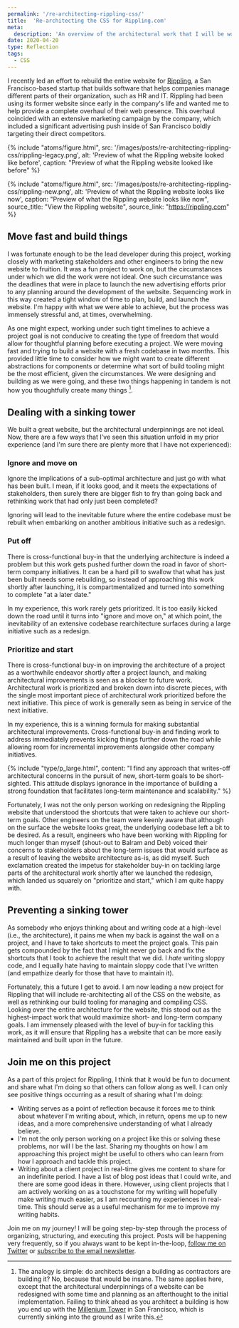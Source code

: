 ```yaml
---
permalink: '/re-architecting-rippling-css/'
title:  'Re-architecting the CSS for Rippling.com'
meta: 
  description: 'An overview of the architectural work that I will be working on with Rippling.'
date: 2020-04-20
type: Reflection
tags:
  - CSS
---
```


I recently led an effort to rebuild the entire website for [Rippling](https://rippling.com), a San Francisco-based startup that builds software that helps companies manage different parts of their organization, such as HR and IT. Rippling had been using its former website since early in the company's life and wanted me to help provide a complete overhaul of their web presence. This overhaul coincided with an extensive marketing campaign by the company, which included a significant advertising push inside of San Francisco boldly targeting their direct competitors. 

<div class="sideBySide _pull-outside">
  {% include "atoms/figure.html", src: '/images/posts/re-architecting-rippling-css/rippling-legacy.png', alt: 'Preview of what the Rippling website looked like before', caption: "Preview of what the Rippling website looked like before" %}

  {% include "atoms/figure.html", src: '/images/posts/re-architecting-rippling-css/rippling-new.png', alt: 'Preview of what the Rippling website looks like now', caption: "Preview of what the Rippling website looks like now", source_title: "View the Rippling website", source_link: "https://rippling.com" %}
</div>

## Move fast and build things

I was fortunate enough to be the lead developer during this project, working closely with marketing stakeholders and other engineers to bring the new website to fruition. It was a fun project to work on, but the circumstances under which we did the work were not ideal. One such circumstance was the deadlines that were in place to launch the new advertising efforts prior to any planning around the development of the website. Sequencing work in this way created a tight window of time to plan, build, and launch the website. I'm happy with what we were able to achieve, but the process was immensely stressful and, at times, overwhelming. 

As one might expect, working under such tight timelines to achieve a project goal is not conducive to creating the type of freedom that would allow for thoughtful planning before executing a project. We were moving fast and trying to build a website with a fresh codebase in two months. This provided little time to consider how we might want to create different abstractions for components or determine what sort of build tooling might be the most efficient, given the circumstances. We were designing and building as we were going, and these two things happening in tandem is not how you thoughtfully create many things [^1]. 

## Dealing with a sinking tower

We built a great website, but the architectural underpinnings are not ideal. Now, there are a few ways that I've seen this situation unfold in my prior experience (and I'm sure there are plenty more that I have not experienced): 

### Ignore and move on

Ignore the implications of a sub-optimal architecture and just go with what has been built. I mean, if it looks good, and it meets the expectations of stakeholders, then surely there are bigger fish to fry than going back and rethinking work that had only just been completed? 

Ignoring will lead to the inevitable future where the entire codebase must be rebuilt when embarking on another ambitious initiative such as a redesign. 

### Put off

There is cross-functional buy-in that the underlying architecture is indeed a problem but this work gets pushed further down the road in favor of short-term company initiatives. It can be a hard pill to swallow that what has just been built needs some rebuilding, so instead of approaching this work shortly after launching, it is compartmentalized and turned into something to complete "at a later date." 

In my experience, this work rarely gets prioritized. It is too easily kicked down the road until it turns into "ignore and move on," at which point, the inevitability of an extensive codebase rearchitecture surfaces during a large initiative such as a redesign.

### Prioritize and start

There is cross-functional buy-in on improving the architecture of a project as a worthwhile endeavor shortly after a project launch, and making architectural improvements is seen as a blocker to future work. Architectural work is prioritized and broken down into discrete pieces, with the single most important piece of architectural work prioritized before the next initiative. This piece of work is generally seen as being in service of the next initiative. 

In my experience, this is a winning formula for making substantial architectural improvements. Cross-functional buy-in and finding work to address immediately prevents kicking things further down the road while allowing room for incremental improvements alongside other company initiatives. 

{% include "type/p_large.html", content: "I find any approach that writes-off architectural concerns in the pursuit of new, short-term goals to be short-sighted. This attitude displays ignorance in the importance of building a strong foundation that facilitates long-term maintenance and scalability." %}

Fortunately, I was not the only person working on redesigning the Rippling website that understood the shortcuts that were taken to achieve our short-term goals. Other engineers on the team were keenly aware that although on the surface the website looks great, the underlying codebase left a bit to be desired. As a result, engineers who have been working with Rippling for much longer than myself (shout-out to Balram and Deb) voiced their concerns to stakeholders about the long-term issues that would surface as a result of leaving the website architecture as-is, as did myself. Such exclamation created the impetus for stakeholder buy-in on tackling large parts of the architectural work shortly after we launched the redesign, which landed us squarely on "prioritize and start," which I am quite happy with. 

## Preventing a sinking tower

As somebody who enjoys thinking about and writing code at a high-level (i.e., the architecture), it pains me when my back is against the wall on a project, and I have to take shortcuts to meet the project goals. This pain gets compounded by the fact that I might never go back and fix the shortcuts that I took to achieve the result that we did. I *hate* writing sloppy code, and I equally hate having to maintain sloppy code that I've written (and empathize dearly for those that have to maintain it).

Fortunately, this a future I get to avoid. I am now leading a new project for Rippling that will include re-architecting all of the CSS on the website, as well as rethinking our build tooling for managing and compiling CSS. Looking over the entire architecture for the website, this stood out as the highest-impact work that would maximize short- and long-term company goals. I am immensely pleased with the level of buy-in for tackling this work, as it will ensure that Rippling has a website that can be more easily maintained and built upon in the future. 

## Join me on this project

As a part of this project for Rippling, I think that it would be fun to document and share what I'm doing so that others can follow along as well. I can only see positive things occurring as a result of sharing what I'm doing: 

- Writing serves as a point of reflection because it forces me to think about whatever I'm writing about, which, in return, opens me up to new ideas, and a more comprehensive understanding of what I already believe.
- I'm not the only person working on a project like this or solving these problems, nor will I be the last. Sharing my thoughts on how I am approaching this project might be useful to others who can learn from how I approach and tackle this project. 
- Writing about a client project in real-time gives me content to share for an indefinite period. I have a list of blog post ideas that I could write, and there are some good ideas in there. However, using client projects that I am actively working on as a touchstone for my writing will hopefully make writing much easier, as I am recounting my experiences in real-time. This should serve as a useful mechanism for me to improve my writing habits. 

[//]: <> (TODO: Add link to the RSS feed)

Join me on my journey! I will be going step-by-step through the process of organizing, structuring, and executing this project. Posts will be happening very frequently, so if you always want to be kept in-the-loop, [follow me on Twitter](https://twitter.com/KeenanPayne_) or [subscribe to the email newsletter](#newsletter). 

[^1]: The analogy is simple: do architects design a building as contractors are building it? No, because that would be insane. The same applies here, except that the architectural underpinnings of a website can be redesigned with some time and planning as an afterthought to the initial implementation. Failing to think ahead as you architect a building is how you end up with the [Millenium Tower](https://en.wikipedia.org/wiki/Millennium_Tower_(San_Francisco)) in San Francisco, which is currently sinking into the ground as I write this. 